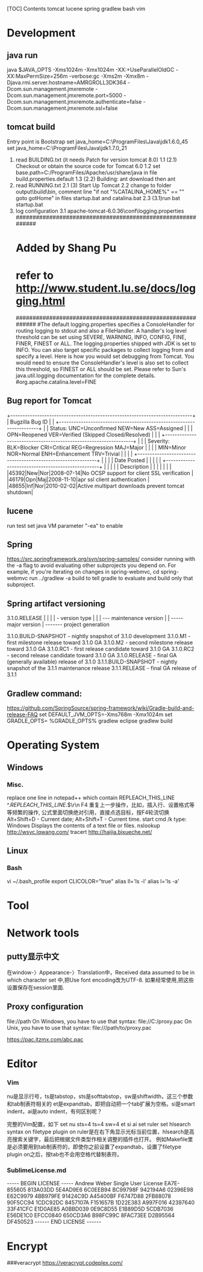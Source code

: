 
[TOC]
Contents
	tomcat
	lucene
	spring
	gradlew
	bash
	vim

# Development
## java run
java $JAVA_OPTS -Xms1024m -Xmx1024m -XX:+UseParallelOldGC -XX:MaxPermSize=256m -verbose:gc
-Xms2m -Xmx8m -Djava.rmi.server.hostname=AMRGROLL3DK364 -Dcom.sun.management.jmxremote -Dcom.sun.management.jmxremote.port=5000 -Dcom.sun.management.jmxremote.authenticate=false -Dcom.sun.management.jmxremote.ssl=false

## tomcat build
Entry point is Bootstrap 
set java_home=C:\ProgramFiles\Java\jdk1.6.0_45
set java_home=C:\ProgramFiles\Java\jdk1.7.0_21
1. read BUILDING.txt (it needs Patch for version tomcat 8.0)
	1.1 (2.1) Checkout or obtain the source code for Tomcat 6.0
	1.2 set base.path=C:/ProgramFiles/Apache/usr/share/java in file build.properties.default
	1.3 (2.2) Building: ant download then ant
2. read RUNNING.txt
	2.1 (3) Start Up Tomcat
	2.2 change to folder output\build\bin, comment line
		"if not "%CATALINA_HOME%" == "" goto gotHome" in files startup.bat and catalina.bat
	2.3 (3.1)run bat startup.bat
3. log configuration
	3.1 apache-tomcat-6.0.36\conf\logging.properties
	############################################################
	# Added by Shang Pu
	# refer to http://www.student.lu.se/docs/logging.html
	############################################################
	#The default logging.properties specifies a ConsoleHandler for routing logging to stdout and also a FileHandler. A handler's log level threshold can be set using SEVERE, WARNING, INFO, CONFIG, FINE, FINER, FINEST or ALL. The logging.properties shipped with JDK is set to INFO. You can also target specific packages to collect logging from and specify a level. Here is how you would set debugging from Tomcat. You would need to ensure the ConsoleHandler's level is also set to collect this threshold, so FINEST or ALL should be set. Please refer to Sun's java.util.logging documentation for the complete details. 
	#org.apache.catalina.level=FINE

## Bug report for Tomcat
+---------------------------------------------------------------------------+
| Bugzilla Bug ID                                                           |
|     +---------------------------------------------------------------------+
|     | Status: UNC=Unconfirmed NEW=New         ASS=Assigned                |
|     |         OPN=Reopened    VER=Verified    (Skipped Closed/Resolved)   |
|     |   +-----------------------------------------------------------------+
|     |   | Severity: BLK=Blocker CRI=Critical  REG=Regression  MAJ=Major   |
|     |   |           MIN=Minor   NOR=Normal    ENH=Enhancement TRV=Trivial |
|     |   |   +-------------------------------------------------------------+
|     |   |   | Date Posted                                                 |
|     |   |   |          +--------------------------------------------------+
|     |   |   |          | Description                                      |
|     |   |   |          |                                                  |
|45392|New|Nor|2008-07-14|No OCSP support for client SSL verification       |
|46179|Opn|Maj|2008-11-10|apr ssl client authentication                     |
|48655|Inf|Nor|2010-02-02|Active multipart downloads prevent tomcat shutdown|


## lucene
run test
set java VM parameter "-ea"	to enable 

## Spring
https://src.springframework.org/svn/spring-samples/
consider running with the -a flag to avoid evaluating other subprojects you depend on. 
For example, if you're iterating on changes in spring-webmvc,
cd spring-webmvc 
run ../gradlew -a build to tell gradle to evaluate and build only that subproject.

## Spring artifact versioning
3.1.0.RELEASE
| | | | - version type
| | | --- maintenance version
| | ----- major version
| ------- project generation

3.1.0.BUILD-SNAPSHOT - nightly snapshot of 3.1.0 development
3.1.0.M1             - first milestone release toward 3.1.0 GA
3.1.0.M2             - second milestone release toward 3.1.0 GA
3.1.0.RC1            - first release candidate toward 3.1.0 GA
3.1.0.RC2            - second release candidate toward 3.1.0 GA
3.1.0.RELEASE        - final GA (generally available) release of 3.1.0
3.1.1.BUILD-SNAPSHOT - nightly snapshot of the 3.1.1 maintenance release
3.1.1.RELEASE        - final GA release of 3.1.1 

## Gradlew command:
https://github.com/SpringSource/spring-framework/wiki/Gradle-build-and-release-FAQ
set DEFAULT_JVM_OPTS=-Xms768m -Xmx1024m
set GRADLE_OPTS= %GRADLE_OPTS%
gradlew eclipse
gradlew build

# Operating System
## Windows
### Misc.
replace one line in notepad++ which contain REPLEACH_THIS_LINE	^.*REPLEACH_THIS_LINE.*$\r\n
F4 重复上一步操作，比如，插入行、设置格式等等频繁的操作, 公式里面切换绝对引用，直接点选目标，按F4轮流切换
Alt+Shift+D    - Current date;
Alt+Shift+T    - Current time.
start cmd /k
type: Windows Displays the contents of a text file or files.
nslookup http://wsyc.lqwang.com/
tracert http://haijia.bjxueche.net/

## Linux
### Bash
vi ~/.bash_profile
export CLICOLOR="true"
alias ll='ls -l'
alias l='ls -a'
# Tool

# Network tools
## putty显示中文
在window-〉Appearance-〉Translation中，Received data assumed to be in which character set 中,把Use font encoding改为UTF-8.
如果经常使用,把这些设置保存在session里面.

## Proxy configuration
file://path
	On Windows, you have to use that syntax: file://C:/proxy.pac
	On Unix, you have to use that syntax: file:///path/to/proxy.pac

https://pac.itzmx.com/abc.pac

# Editor
### Vim
nu是显示行号，ts是tabstop，sts是softtabstop，sw是shiftwidth，这三个参数和tab制表符相关的
et是expandtab，即把自动把一个tab扩展为空格。si是smart indent，ai是auto indent，有何区别呢？

完整的Vim配置，如下
set nu sts=4 ts=4 sw=4 et si ai
set ruler
set hlsearch
syntax on
filetype plugin on
ruler是在右下角显示光标当前位置，hlsearch是高亮搜索关键字，最后把根据文件类型作相关调整的插件也打开。
例如Makefile里是必须要用到tab制表符的，即使你之前设置了expandtab，设置了filetype plugin on之后，按tab也不会用空格代替制表符。

### SublimeLicense.md
----- BEGIN LICENSE ----- Andrew Weber Single User License EA7E-855605 813A03DD 5E4AD9E6 6C0EEB94 BC99798F 942194A6 02396E98 E62C9979 4BB979FE 91424C9D A45400BF F6747D88 2FB88078 90F5CC94 1CDC92DC 8457107A F151657B 1D22E383 A997F016 42397640 33F41CFC E1D0AE85 A0BBD039 0E9C8D55 E1B89D5D 5CDB7036 E56DE1C0 EFCC0840 650CD3A6 B98FC99C 8FAC73EE D2B95564 DF450523 ------ END LICENSE ------

# Encrypt
###veracrypt
https://veracrypt.codeplex.com/